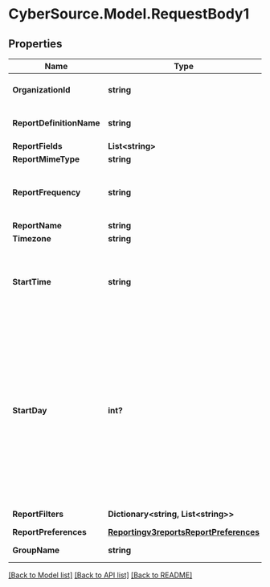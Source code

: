 # CyberSource.Model.RequestBody1
## Properties

Name | Type | Description | Notes
------------ | ------------- | ------------- | -------------
**OrganizationId** | **string** | Valid CyberSource organizationId | [optional] 
**ReportDefinitionName** | **string** | Valid Report Definition Name | 
**ReportFields** | **List&lt;string&gt;** |  | 
**ReportMimeType** | **string** |  | 
**ReportFrequency** | **string** | The frequency for which subscription is created. | 
**ReportName** | **string** |  | 
**Timezone** | **string** |  | 
**StartTime** | **string** | The hour at which the report generation should start. It should be in hhmm format. | 
**StartDay** | **int?** | This is the start day if the frequency is WEEKLY or MONTHLY. The value varies from 1-7 for WEEKLY and 1-31 for MONTHLY. For WEEKLY 1 means Sunday and 7 means Saturday. By default the value is 1. | [optional] 
**ReportFilters** | **Dictionary&lt;string, List&lt;string&gt;&gt;** | List of filters to apply | [optional] 
**ReportPreferences** | [**Reportingv3reportsReportPreferences**](Reportingv3reportsReportPreferences.md) |  | [optional] 
**GroupName** | **string** | Valid GroupName | [optional] 

[[Back to Model list]](../README.md#documentation-for-models) [[Back to API list]](../README.md#documentation-for-api-endpoints) [[Back to README]](../README.md)

